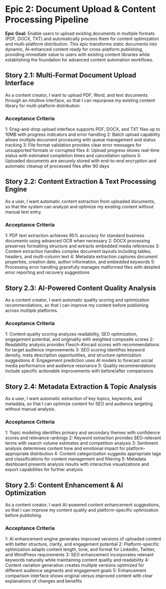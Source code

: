 # Epic 2: Document Upload & Content Processing Pipeline

**Epic Goal:** Enable users to upload existing documents in multiple formats (PDF, DOCX, TXT) and automatically process them for content optimization and multi-platform distribution. This epic transforms static documents into dynamic, AI-enhanced content ready for cross-platform publishing, providing immediate value to users with existing content libraries while establishing the foundation for advanced content automation workflows.

## Story 2.1: Multi-Format Document Upload Interface

As a content creator,
I want to upload PDF, Word, and text documents through an intuitive interface,
so that I can repurpose my existing content library for multi-platform distribution.

### Acceptance Criteria

1: Drag-and-drop upload interface supports PDF, DOCX, and TXT files up to 10MB with progress indicators and error handling
2: Batch upload capability allows multiple document processing with queue management and status tracking
3: File format validation provides clear error messages for unsupported formats or corrupted files
4: Upload progress shows real-time status with estimated completion times and cancellation options
5: Uploaded documents are securely stored with end-to-end encryption and automatic cleanup of processed files after 90 days

## Story 2.2: Content Extraction & Text Processing Engine

As a user,
I want automatic content extraction from uploaded documents,
so that the system can analyze and optimize my existing content without manual text entry.

### Acceptance Criteria

1: PDF text extraction achieves 95% accuracy for standard business documents using advanced OCR when necessary
2: DOCX processing preserves formatting structure and extracts embedded media references
3: Content extraction handles complex document layouts including tables, headers, and multi-column text
4: Metadata extraction captures document properties, creation date, author information, and embedded keywords
5: Processing error handling gracefully manages malformed files with detailed error reporting and recovery suggestions

## Story 2.3: AI-Powered Content Quality Analysis

As a content creator,
I want automatic quality scoring and optimization recommendations,
so that I can improve my content before publishing across multiple platforms.

### Acceptance Criteria

1: Content quality scoring analyzes readability, SEO optimization, engagement potential, and originality with weighted composite scores
2: Readability analysis provides Flesch-Kincaid scores with recommendations for target audience improvements
3: SEO scoring identifies keyword density, meta description opportunities, and structure optimization suggestions
4: Engagement prediction uses AI models to forecast social media performance and audience resonance
5: Quality recommendations include specific actionable improvements with before/after comparisons

## Story 2.4: Metadata Extraction & Topic Analysis

As a user,
I want automatic extraction of key topics, keywords, and metadata,
so that I can optimize content for SEO and audience targeting without manual analysis.

### Acceptance Criteria

1: Topic modeling identifies primary and secondary themes with confidence scores and relevance rankings
2: Keyword extraction provides SEO-relevant terms with search volume estimates and competition analysis
3: Sentiment analysis determines content tone and emotional impact for platform-appropriate distribution
4: Content categorization suggests appropriate tags and classifications for content management and filtering
5: Metadata dashboard presents analysis results with interactive visualizations and export capabilities for further analysis

## Story 2.5: Content Enhancement & AI Optimization

As a content creator,
I want AI-powered content enhancement suggestions,
so that I can improve my content quality and platform-specific optimization before publishing.

### Acceptance Criteria

1: AI enhancement engine generates improved versions of uploaded content with better structure, clarity, and engagement potential
2: Platform-specific optimization adapts content length, tone, and format for LinkedIn, Twitter, and WordPress requirements
3: SEO enhancement incorporates relevant keywords naturally while maintaining content quality and readability
4: Content variation generation creates multiple versions optimized for different audience segments and engagement goals
5: Enhancement comparison interface shows original versus improved content with clear explanations of changes and benefits